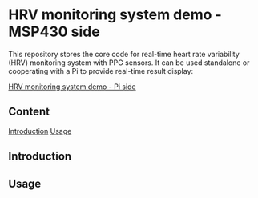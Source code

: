 # HRV monitoring system demo - MSP430 side

This repository stores the core code for real-time heart rate variability (HRV) monitoring system with PPG sensors. It can be used standalone or cooperating with a Pi to provide real-time result display:

[HRV monitoring system demo - Pi side](https://github.com/jingye-xu/HRV_Monitor_System_Demo_Pi)

## Content

[Introduction](README.md#introduction)
[Usage](README.md#usage)

## Introduction

## Usage
